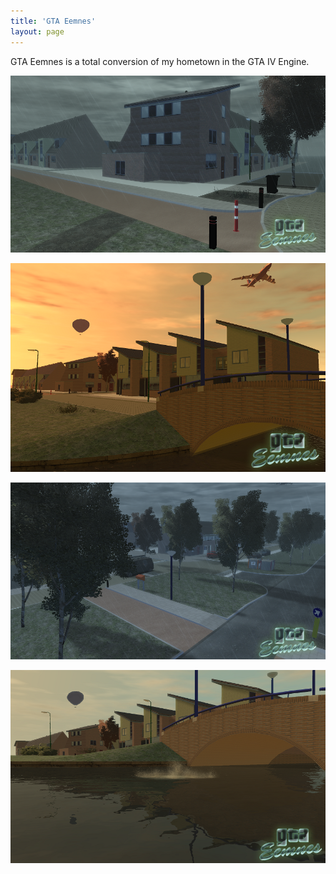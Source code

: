 ```yaml
---
title: 'GTA Eemnes'
layout: page
---
```


GTA Eemnes is a total conversion of my hometown in the GTA IV Engine.

[![GTA Eemnes Screenshot 1](/assets/images/gta-eemnes/gta-eemnes_1.png)](/assets/images/gta-eemnes/gta-eemnes_1.png)

[![GTA Eemnes Screenshot 2](/assets/images/gta-eemnes/gta-eemnes_2.png)](/assets/images/gta-eemnes/gta-eemnes_2.png)

[![GTA Eemnes Screenshot 3](/assets/images/gta-eemnes/gta-eemnes_3.png)](/assets/images/gta-eemnes/gta-eemnes_3.png)

[![GTA Eemnes Screenshot 4](/assets/images/gta-eemnes/gta-eemnes_4.png)](/assets/images/gta-eemnes/gta-eemnes_4.png)